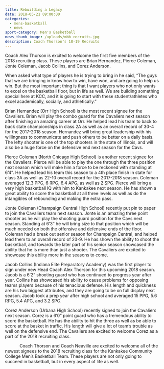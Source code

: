 ```yaml
---
title: Rebuilding a Legacy
date: 2018-05-21 09:00:00
categories:
  - mens-basketball
  - news
sport-category: Men's Basketball
news_thumb_image: /uploads/mbb recruits.jpg
description: Coach Thorson's 18-19 Recruits
---
```


Coach Alex Thorson is excited to welcome the first five members of the 2018 recruiting class. These players are Brian Hernandez, Pierce Coleman, Jonte Coleman, Jacob Collins, and Corez Anderson.

When asked what type of players he is trying to bring in he said, “The guys that we are bringing in know how to win, have won, and are going to help us win. But the most important thing is that I want players who not only wants to excel on the basketball floor, but in life as well. We are building something special here at KCC, and it is going to start with these student/athletes who excel academically, socially, and athletically.”

Brian Hernandez (Orr High School) is the most recent signee for the Cavaliers. Brian will play the combo guard for the Cavaliers next season after finishing an amazing career at Orr. He helped lead his team to back to back state championships in class 2A as well as an overall record of 30-4 for the 2017-2018 season. Hernandez will bring great leadership with his willingness to communicate and push others to be better on a daily basis. The lefty shooter is one of the top shooters in the state of Illinois, and will also be a huge force on the defensive end next season for the Cavs. &nbsp;

Pierce Coleman (North Chicago High School) is another recent signee for the Cavaliers. Pierce will be able to play the one through the three position next season which will make him a force to be reckoned with standing at 6’4”. He helped lead his team this season to a 4th place finish in state for class 3A as well as 22-10 overall record for the 2017-2018 season. Coleman averaged 12.3 PPG, 6 RPG, 6.4 APG, as well as 2 SPG. Pierce will bring a very high basketball IQ with him to Kankakee next season. He has shown a great ability to score the basketball at all three levels as well as do the intangibles of rebounding and making the extra pass.

Jonte Coleman (Champaign Central High School) recently put pin to paper to join the Cavaliers team next season. Jonte is an amazing three point shooter as he will play the shooting guard position for the Cavs next season. Standing at 6’3” he will bring size to that position which will be much needed on both the offensive and defensive ends of the floor. Coleman had a break out senior season for Champaign Central, and helped lead them to an overall record of 20-9. He has shown the ability to shoot the basketball, and towards the later part of his senior season showcased the ability that he is more than just a shooter. The Cavaliers are excited to showcase this ability more in the seasons to come.

Jacob Collins (Indiana Elite Preparatory Academy) was the first player to sign under new Head Coach Alex Thorson for this upcoming 2018 season. Jacob is a 6’2” shooting guard who has continued to progress year after year. Collins has showcased his ability to cause problems for opposing teams players because of his tenacious defense. His length and quickness are his two biggest attributes, and they are going to be on full display next season. Jacob took a prep year after high school and averaged 15 PPG, 5.6 RPG, 5.4 APG, and 3.2 SPG.

Corez Anderson (Urbana High School) recently signed to join the Cavaliers next season. Corez is a 6’0” point guard who has a tremendous ability to score the basketball. He has the ability to hit the three as well as be able to score at the basket in traffic. His length will give a lot of team’s trouble as well on the defensive end. The Cavaliers are excited to welcome Corez as a part of the 2018 recruiting class.

&nbsp; &nbsp; &nbsp; &nbsp; &nbsp; &nbsp; Coach Thorson and Coach Neaville are excited to welcome all of the newest signees to the 2018 recruiting class for the Kankakee Community College Men’s Basketball Team. These players are not only going to succeed in basketball, but in every aspect of life as well.